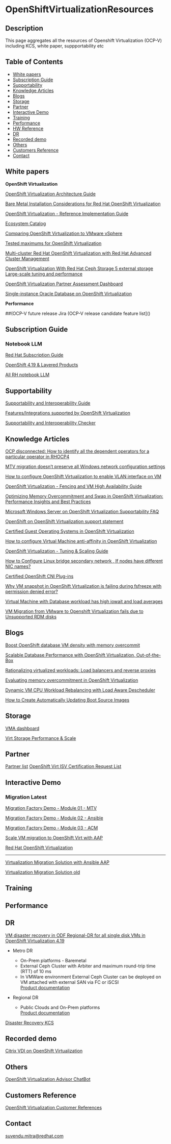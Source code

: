 # OpenShiftVirtualizationResources

## Description

This page aggregates all the resources of Openshift Virtualization (OCP-V) including KCS, white paper, suppportability etc

## Table of Contents
* [White papers](#white-papers)
* [Subscription Guide](#subscription-guide)
* [Supportability](#supportability)
* [Knowledge Articles](#knowledge-articles)
* [Blogs](#blogs)
* [Storage](#storage)
* [Partner](#partner)
* [Interactive Demo](#interactive-demo)
* [Training](#training)
* [Performance](#performance)
* [HW Reference](#hw-reference)
* [DR](#dr)
* [Recorded demo](#recorded-demo)
* [Others](#others)
* [Customers Reference](#customers-reference)
* [Contact](#contact)
<!-- * [License](#license) -->

## White papers
<!-- ${\color{grey}Databases}$ -->

**OpenShift Virtualization** 

[OpenShift Virtualization Architecture Guide](https://access.redhat.com/articles/7119411)

[Bare Metal Installation Considerations for Red Hat OpenShift Virtualization](https://docs.google.com/document/d/1ynqxYOYp5CcPY8_Cy-KW1Bmbug9Y3ZP6EnUH5pV6qrw/edit?usp=sharing)

[OpenShift Virtualization - Reference Implementation Guide](https://access.redhat.com/articles/7067871)

[Ecosystem Catalog](https://catalog.redhat.com/en/platform/red-hat-openshift/virtualization)

[Comparing OpenShift Virtualization to VMware vSphere](https://docs.redhat.com/en/documentation/openshift_container_platform/4.19/html-single/virtualization/index#virt-vmware-comparison_about-virt)

[Tested maximums for OpenShift Virtualization](https://docs.redhat.com/en/documentation/openshift_container_platform/4.19/html-single/virtualization/index#virt-tested-maximums_virt-supported-limits)

[Multi-cluster Red Hat OpenShift Virtualization with Red Hat Advanced Cluster Management](https://access.redhat.com/articles/7122874)

[OpenShift Virtualization With Red Hat Ceph Storage 5 external storage Large-scale tuning and performance](https://www.redhat.com/rhdc/managed-files/vi-openshift-virtualization-reference-architecture-f31675-202207-en.pdf)

[OpenShift Virtualization Partner Assessment Dashboard](https://lookerstudio.google.com/s/qj7DFpn6LS0)

[Single-instance Oracle Database on OpenShift Virtualization](https://www.redhat.com/en/blog/single-instance-oracle-database-openshift-virtualization)

**Performance**  

##(OCP-V future release Jira 
(OCP-V release candidate feature list]()

## Subscription Guide

### Notebook LLM

[Red Hat Subscription Guide](https://notebooklm.google.com/notebook/22f2761e-2a6e-4b0c-aa7a-876f41c6294b)

[OpenShift 4.19 & Layered Products](https://notebooklm.google.com/notebook/d5adc878-0452-4eb9-afb8-b65a3871e86e)

[All RH notebook LLM](https://docs.google.com/document/d/1PnBKOLFbwgeziavwBjYpbvcNoRqqZ9A4c1ztgYApHJw/edit?usp=sharing)
## Supportability
[Supportability and Interoperability Guide]()

[Features/Integrations supported by OpenShift Virtualization]()

[Supportability and Interoperability Checker]()

## Knowledge Articles
[OCP disconnected: How to identify all the dependent operators for a particular operator in RHOCP4](https://access.redhat.com/solutions/7100980)

[MTV migration doesn’t preserve all Windows network configuration settings](https://access.redhat.com/solutions/7081152)

[How to configure OpenShift Virtualization to enable VLAN interface on VM](https://access.redhat.com/solutions/7109906)

[OpenShift Virtualization - Fencing and VM High Availability Guide](https://access.redhat.com/articles/7057929)

[Optimizing Memory Overcommitment and Swap in OpenShift Virtualization: Performance Insights and Best Practices](https://access.redhat.com/articles/7104984)

[Microsoft Windows Server on OpenShift Virtualization Supportability FAQ](https://access.redhat.com/articles/7053119)

[OpenShift on OpenShift Virtualization support statement](https://access.redhat.com/articles/6975424)

[Certified Guest Operating Systems in OpenShift Virtualization](https://access.redhat.com/articles/4234591)

[How to configure Virtual Machine anti-affinity in OpenShift Virtualization](https://access.redhat.com/solutions/7009789)

[OpenShift Virtualization - Tuning & Scaling Guide](https://access.redhat.com/articles/6994974)

[How to Configure Linux bridge secondary network , If nodes have different NIC names?](https://access.redhat.com/solutions/7120374)

[Certified OpenShift CNI Plug-ins](https://access.redhat.com/articles/5436171)

[Why VM snapshot in OpenShift Virtualization is failing during fsfreeze with permission denied error?](https://access.redhat.com/solutions/7030558)

[Virtual Machine with Database workload has high iowait and load averages](https://access.redhat.com/solutions/7030558)

[VM Migration from VMware to Openshift Virtualization fails due to Unsupported RDM disks](https://access.redhat.com/solutions/7099759)

## Blogs
[Boost OpenShift database VM density with memory overcommit](https://developers.redhat.com/blog/2025/02/25/scalable-database-performance-openshift-virtualization-out-box#)

[Scalable Database Performance with OpenShift Virtualization, Out-of-the-Box](https://developers.redhat.com/blog/2025/02/25/scalable-database-performance-openshift-virtualization-out-box#)

[Rationalizing virtualized workloads: Load balancers and reverse proxies](https://www.redhat.com/en/blog/rationalizing-virtualized-workloads-load-balancers-and-reverse-proxies)

[Evaluating memory overcommitment in OpenShift Virtualization](https://developers.redhat.com/articles/2025/04/24/evaluating-memory-overcommitment-openshift-virtualization#)

[Dynamic VM CPU Workload Rebalancing with Load Aware Descheduler](https://developers.redhat.com/blog/2025/06/03/dynamic-vm-cpu-workload-rebalancing-load-aware-descheduler)

[How to Create Automatically Updating Boot Source Images](https://www.redhat.com/en/blog/how-to-make-sure-custom-boot-source-images-are-automatically-updated)
[]()
[]()

## Storage

[VMA dashboard](https://lookerstudio.google.com/s/m3SGJk25BcM)

[Virt Storage Performance & Scale](https://docs.google.com/spreadsheets/d/11OB05w6lf9rby8BOc2UBEYdaHTps6F0TF3BpnuIjYPw/edit?usp=sharing)

## Partner

[Partner list](https://www.redhat.com/en/technologies/cloud-computing/openshift/virtualization#partners)
[OpenShift Virt ISV Certification Request List](https://docs.google.com/spreadsheets/d/16W69NZ0Q6fBpU2gI3KpE7GOn85j8SB9g4cKyhETJ23s/edit?usp=sharing)

## Interactive Demo

### Migration Latest

[Migration Factory Demo - Module 01 - MTV](https://app.arcade.software/share/collections/VRERvkF9Y5WvSuv3SYZq)

[Migration Factory Demo - Module 02 - Ansible](https://app.arcade.software/share/collections/VRERvkF9Y5WvSuv3SYZq)

[Migration Factory Demo - Module 03 - ACM](https://app.arcade.software/share/collections/VRERvkF9Y5WvSuv3SYZq)

[Scale VM migration to OpenShift Virt with AAP](https://interact.redhat.com/share/nOMqJgJKjLnHrJTNzwne)

[Red Hat OpenShift Virtualization](https://www.redhat.com/architect/portfolio/detail/57-openshift-virtualization-demo)

-----

[Virtualization Migration Solution with Ansible AAP](https://www.redhat.com/architect/portfolio/detail/64-migrate-vm-demo)

[Virtualization Migration Solution old ](https://www.redhat.com/architect/portfolio/detail/54-virtualization-migration-solution)
[]()


## Training


## Performance 



## DR

[VM disaster recovery in ODF Regional-DR for all single disk VMs in OpenShift Virtualization 4.19](https://access.redhat.com/articles/7125661)
- Metro DR 
  - On-Prem platforms - Baremetal 
  - External Ceph Cluster with Arbiter and maximum round-trip time (RTT) of 10 ms
  - In VMWare environment External Ceph Cluster can be deployed on VM attached with external SAN via FC or iSCSI  
  [Product documentation](https://access.redhat.com/documentation/en-us/red_hat_openshift_data_foundation/4.13/html/configuring_openshift_data_foundation_disaster_recovery_for_openshift_workloads/metro-dr-solution)

- Regional DR
  - Public Clouds and On-Prem platforms   
  [Product documentation](https://access.redhat.com/documentation/en-us/red_hat_openshift_data_foundation/4.13/html/configuring_openshift_data_foundation_disaster_recovery_for_openshift_workloads/rdr-solution)

[Disaster Recovery KCS](https://access.redhat.com/articles/7007419)     

## Recorded demo  

[Citrix VDI on OpenShift Virtualization](https://www.youtube.com/watch?v=IhN0xW9WNbY)

## Others

[OpenShift Virtualization Advisor ChatBot](https://notebooklm.google.com/notebook/31265804-d563-4de3-978c-305938166d56)

## Customers Reference 
[OpenShift Virtualization Customer References](https://docs.google.com/presentation/d/1AaoN4gNG05yoGv-FHF_lFEnXpDQEA6iEHwmHZmMEzQo/edit?usp=sharing)

## Contact
suvendu.mitra@redhat.com

[def]: https://access.redhat.com/articles/7104984
[def2]: https://docs.google.com/spreadsheets/d/11OB05w6lf9rby8BOc2UBEYdaHTps6F0TF3BpnuIjYPw/edit?usp=sharing
